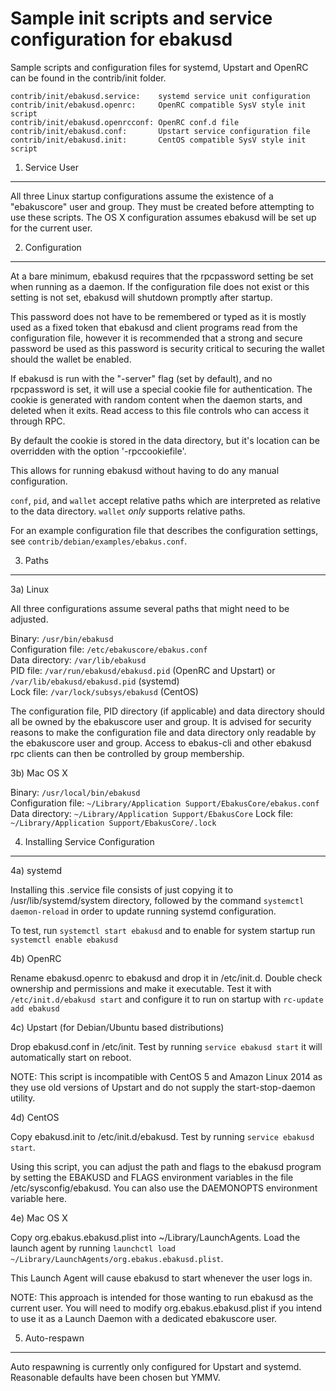 Sample init scripts and service configuration for ebakusd
==========================================================

Sample scripts and configuration files for systemd, Upstart and OpenRC
can be found in the contrib/init folder.

    contrib/init/ebakusd.service:    systemd service unit configuration
    contrib/init/ebakusd.openrc:     OpenRC compatible SysV style init script
    contrib/init/ebakusd.openrcconf: OpenRC conf.d file
    contrib/init/ebakusd.conf:       Upstart service configuration file
    contrib/init/ebakusd.init:       CentOS compatible SysV style init script

1. Service User
---------------------------------

All three Linux startup configurations assume the existence of a "ebakuscore" user
and group.  They must be created before attempting to use these scripts.
The OS X configuration assumes ebakusd will be set up for the current user.

2. Configuration
---------------------------------

At a bare minimum, ebakusd requires that the rpcpassword setting be set
when running as a daemon.  If the configuration file does not exist or this
setting is not set, ebakusd will shutdown promptly after startup.

This password does not have to be remembered or typed as it is mostly used
as a fixed token that ebakusd and client programs read from the configuration
file, however it is recommended that a strong and secure password be used
as this password is security critical to securing the wallet should the
wallet be enabled.

If ebakusd is run with the "-server" flag (set by default), and no rpcpassword is set,
it will use a special cookie file for authentication. The cookie is generated with random
content when the daemon starts, and deleted when it exits. Read access to this file
controls who can access it through RPC.

By default the cookie is stored in the data directory, but it's location can be overridden
with the option '-rpccookiefile'.

This allows for running ebakusd without having to do any manual configuration.

`conf`, `pid`, and `wallet` accept relative paths which are interpreted as
relative to the data directory. `wallet` *only* supports relative paths.

For an example configuration file that describes the configuration settings,
see `contrib/debian/examples/ebakus.conf`.

3. Paths
---------------------------------

3a) Linux

All three configurations assume several paths that might need to be adjusted.

Binary:              `/usr/bin/ebakusd`  
Configuration file:  `/etc/ebakuscore/ebakus.conf`  
Data directory:      `/var/lib/ebakusd`  
PID file:            `/var/run/ebakusd/ebakusd.pid` (OpenRC and Upstart) or `/var/lib/ebakusd/ebakusd.pid` (systemd)  
Lock file:           `/var/lock/subsys/ebakusd` (CentOS)  

The configuration file, PID directory (if applicable) and data directory
should all be owned by the ebakuscore user and group.  It is advised for security
reasons to make the configuration file and data directory only readable by the
ebakuscore user and group.  Access to ebakus-cli and other ebakusd rpc clients
can then be controlled by group membership.

3b) Mac OS X

Binary:              `/usr/local/bin/ebakusd`  
Configuration file:  `~/Library/Application Support/EbakusCore/ebakus.conf`  
Data directory:      `~/Library/Application Support/EbakusCore`
Lock file:           `~/Library/Application Support/EbakusCore/.lock`

4. Installing Service Configuration
-----------------------------------

4a) systemd

Installing this .service file consists of just copying it to
/usr/lib/systemd/system directory, followed by the command
`systemctl daemon-reload` in order to update running systemd configuration.

To test, run `systemctl start ebakusd` and to enable for system startup run
`systemctl enable ebakusd`

4b) OpenRC

Rename ebakusd.openrc to ebakusd and drop it in /etc/init.d.  Double
check ownership and permissions and make it executable.  Test it with
`/etc/init.d/ebakusd start` and configure it to run on startup with
`rc-update add ebakusd`

4c) Upstart (for Debian/Ubuntu based distributions)

Drop ebakusd.conf in /etc/init.  Test by running `service ebakusd start`
it will automatically start on reboot.

NOTE: This script is incompatible with CentOS 5 and Amazon Linux 2014 as they
use old versions of Upstart and do not supply the start-stop-daemon utility.

4d) CentOS

Copy ebakusd.init to /etc/init.d/ebakusd. Test by running `service ebakusd start`.

Using this script, you can adjust the path and flags to the ebakusd program by
setting the EBAKUSD and FLAGS environment variables in the file
/etc/sysconfig/ebakusd. You can also use the DAEMONOPTS environment variable here.

4e) Mac OS X

Copy org.ebakus.ebakusd.plist into ~/Library/LaunchAgents. Load the launch agent by
running `launchctl load ~/Library/LaunchAgents/org.ebakus.ebakusd.plist`.

This Launch Agent will cause ebakusd to start whenever the user logs in.

NOTE: This approach is intended for those wanting to run ebakusd as the current user.
You will need to modify org.ebakus.ebakusd.plist if you intend to use it as a
Launch Daemon with a dedicated ebakuscore user.

5. Auto-respawn
-----------------------------------

Auto respawning is currently only configured for Upstart and systemd.
Reasonable defaults have been chosen but YMMV.
